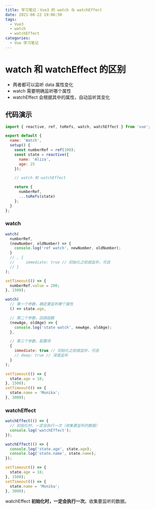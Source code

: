 ```yaml
---
title: 学习笔记：Vue3 的 watch 与 watchEffect
date: 2021-08-22 19:06:50
tags:
  - Vue3
  - watch
  - watchEffect
categories:
  - Vue 学习笔记
---
```


# watch 和 watchEffect 的区别

- 两者都可以监听 data 属性变化
- watch 需要明确监听哪个属性
- watchEffect 会根据其中的属性，自动监听其变化

## 代码演示

```javascript
import { reactive, ref, toRefs, watch, watchEffect } from 'vue';

export default {
  name: 'Watch',
  setup() {
    const numberRef = ref(100);
    const state = reactive({
      name: 'Aliza',
      age: 25
    });

    // watch 和 watchEffect

    return {
      numberRef,
      ...toRefs(state)
    };
  }
};
```

### watch

```javascript
watch(
  numberRef,
  (newNumber, oldNumber) => {
    console.log('ref watch', newNumber, oldNumber);
  }
  // , {
  //     immediate: true // 初始化之前就监听，可选
  // }
);

setTimeout(() => {
  numberRef.value = 200;
}, 1500);

watch(
  // 第一个参数，确定要监听哪个属性
  () => state.age,

  // 第二个参数，回调函数
  (newAge, oldAge) => {
    console.log('state watch', newAge, oldAge);
  },

  // 第三个参数，配置项
  {
    immediate: true // 初始化之前就监听，可选
    // deep: true // 深度监听
  }
);

setTimeout(() => {
  state.age = 18;
}, 1500);
setTimeout(() => {
  state.name = 'Monika';
}, 3000);
```

### watchEffect

```javascript
watchEffect(() => {
  // 初始化时，一定会执行一次（收集要监听的数据）
  console.log('watchEffect');
});

watchEffect(() => {
  console.log('state.age', state.age);
  console.log('state.name', state.name);
});

setTimeout(() => {
  state.age = 18;
}, 1500);
setTimeout(() => {
  state.name = 'Monika';
}, 3000);
```

watchEffect **初始化时，一定会执行一次**。收集要监听的数据。
